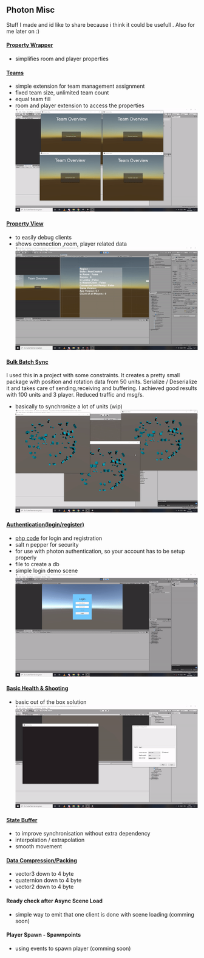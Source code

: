 ## Photon Misc

Stuff I made and id like to share because i think it could be usefull . Also for me later on :)


#### [Property Wrapper](https://github.com/SradnickDev/Photon-Misc/blob/master/Assets/Utilities/PropertyHelper.cs "Property Wrapper")
- simplifies room and player properties

#### [Teams](https://github.com/SradnickDev/Photon-Misc/tree/master/Assets/Teams/ "Teams")
- simple extension for team management assignment
- fixed team size, unlimited team count
- equal team fill
- room and player extension to access  the properties
![](img/Teams.gif)

#### [Property View](https://github.com/SradnickDev/Photon-Misc/tree/master/Assets/Utilities/Debug/ "Property View")
- to easily debug clients
- shows connection ,room, player related data
![](img/PropertyView.gif)

#### [Bulk Batch Sync](https://github.com/SradnickDev/Photon-Misc/tree/master/Assets/BulkSync/ "Bulk Batch Sync")
I used this in a project with some constraints.
It creates a pretty small package with position and rotation data from 50 units.
Serialize / Deserialize it and takes care of sending,receiving and buffering.
I achieved good results with 100 units and 3 player.
Reduced traffic and msg/s.
- basically to synchronize a lot of units
(wip)
![](img/BulkSync.gif)

#### [Authentication(login/register)](https://github.com/SradnickDev/Photon-Misc/blob/master/Assets/Login/ "Authentication(login/register)")
- [php code](https://github.com/SradnickDev/Photon-Misc/tree/master/PHPAccountFiles " php code") for login and registration
- salt n pepper for security
- for use with photon authentication, so your account has to be setup properly
- file to create a db
- simple login demo scene
![](img/Login.gif)

#### [Basic Health & Shooting](https://github.com/SradnickDev/Photon-Misc/blob/master/Assets/Player/ "Basic Health & Shooting")
- basic out of the box solution
![](img/HealthNShooting.gif)

####  [State Buffer](https://github.com/SradnickDev/Photon-Misc/blob/master/Assets/General/StateBuffer.cs "StateBuffer")
- to improve synchronisation without extra dependency
- interpolation / extrapolation
- smooth movement

#### [Data Compression/Packing](https://github.com/SradnickDev/Photon-Misc/blob/master/Assets/Utilities/Compression.cs "Data Compression/Packing")
- vector3 down to 4 byte
- quaternion down to 4 byte
- vector2 down to 4 byte

#### Ready check after Async Scene Load
- simple way to emit that one client is done with scene loading
(comming soon)

#### Player Spawn - Spawnpoints
- using events to spawn player 
(comming soon)
